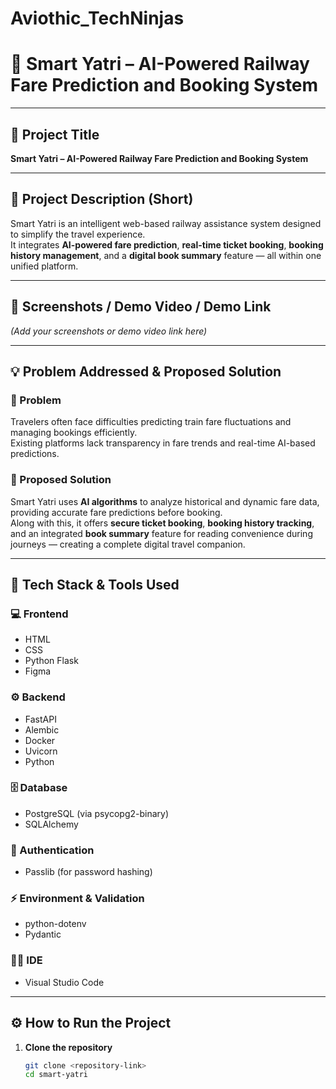 # Aviothic_TechNinjas
# 🚆 Smart Yatri – AI-Powered Railway Fare Prediction and Booking System

---

## 📌 Project Title
**Smart Yatri – AI-Powered Railway Fare Prediction and Booking System**

---

## 📖 Project Description (Short)
Smart Yatri is an intelligent web-based railway assistance system designed to simplify the travel experience.  
It integrates **AI-powered fare prediction**, **real-time ticket booking**, **booking history management**, and a **digital book summary** feature — all within one unified platform.

---

## 🎥 Screenshots / Demo Video / Demo Link
*(Add your screenshots or demo video link here)*

---

## 💡 Problem Addressed & Proposed Solution

### 🧩 Problem
Travelers often face difficulties predicting train fare fluctuations and managing bookings efficiently.  
Existing platforms lack transparency in fare trends and real-time AI-based predictions.

### 💭 Proposed Solution
Smart Yatri uses **AI algorithms** to analyze historical and dynamic fare data, providing accurate fare predictions before booking.  
Along with this, it offers **secure ticket booking**, **booking history tracking**, and an integrated **book summary** feature for reading convenience during journeys — creating a complete digital travel companion.

---

## 🧰 Tech Stack & Tools Used

### 💻 Frontend
- HTML  
- CSS
- Python Flask
- Figma

### ⚙️ Backend
- FastAPI  
- Alembic  
- Docker  
- Uvicorn  
- Python  

### 🗄️ Database
- PostgreSQL (via psycopg2-binary)  
- SQLAlchemy  

### 🔐 Authentication
- Passlib (for password hashing)

### ⚡ Environment & Validation
- python-dotenv  
- Pydantic  

### 🧑‍💻 IDE
- Visual Studio Code  

---

## ⚙️ How to Run the Project

1. **Clone the repository**
   ```bash
   git clone <repository-link>
   cd smart-yatri
